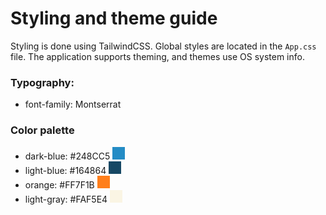 # Styling and theme guide

Styling is done using TailwindCSS. Global styles are located in the `App.css` file. The application supports theming, and themes use OS system info.

### Typography:

- font-family: Montserrat

### Color palette

- dark-blue: #248CC5 <span style="display:inline-block;width:20px;height:20px;background-color:#248CC5;"></span>
- light-blue: #164864 <span style="display:inline-block;width:20px;height:20px;background-color:#164864;"></span>
- orange: #FF7F1B <span style="display:inline-block;width:20px;height:20px;background-color:#FF7F1B;"></span>
- light-gray: #FAF5E4 <span style="display:inline-block;width:20px;height:20px;background-color:#FAF5E4;"></span>
